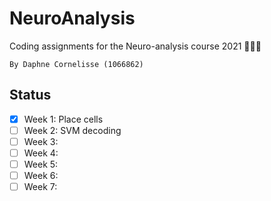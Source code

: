 # NeuroAnalysis

Coding assignments for the Neuro-analysis course 2021 👩🏼‍💻

```
By Daphne Cornelisse (1066862)
```

## Status

- [x] Week 1: Place cells 
- [ ] Week 2: SVM decoding
- [ ] Week 3: 
- [ ] Week 4: 
- [ ] Week 5: 
- [ ] Week 6: 
- [ ] Week 7: 
